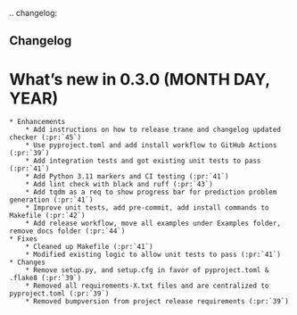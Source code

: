 .. changelog:

Changelog
---------

What’s new in 0.3.0 (MONTH DAY, YEAR)
=====================================

    * Enhancements
        * Add instructions on how to release trane and changelog updated checker (:pr:`45`)
        * Use pyproject.toml and add install workflow to GitHub Actions (:pr:`39`)
        * Add integration tests and got existing unit tests to pass (:pr:`41`)
        * Add Python 3.11 markers and CI testing (:pr:`41`)
        * Add lint check with black and ruff (:pr:`43`)
        * Add tqdm as a req to show progress bar for prediction problem generation (:pr:`41`)
        * Improve unit tests, add pre-commit, add install commands to Makefile (:pr:`42`)
        * Add release workflow, move all examples under Examples folder, remove docs folder (:pr:`44`)
    * Fixes
        * Cleaned up Makefile (:pr:`41`)
        * Modified existing logic to allow unit tests to pass (:pr:`41`)
    * Changes
        * Remove setup.py, and setup.cfg in favor of pyproject.toml & .flake8 (:pr:`39`)
        * Removed all requirements-X.txt files and are centralized to pyproject.toml (:pr:`39`)
        * Removed bumpversion from project release requirements (:pr:`39`)
